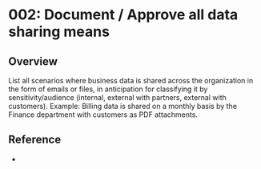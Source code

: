 # 002: Document / Approve all data sharing means

## Overview

List all scenarios where business data is shared across the organization in the form of emails or files, in anticipation for classifying it by sensitivity/audience (internal, external with partners, external with customers). Example: Billing data is shared on a monthly basis by the Finance department with customers as PDF attachments.

## Reference

* 

